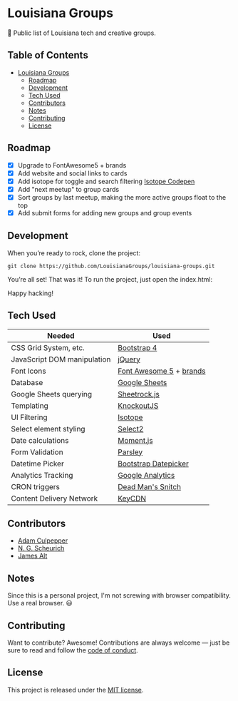 # Louisiana Groups

👥 Public list of Louisiana tech and creative groups.

## Table of Contents

* [Louisiana Groups](#louisiana-groups)
	* [Roadmap](#roadmap)
	* [Development](#development)
	* [Tech Used](#tech-used)
	* [Contributors](#contributors)
	* [Notes](#notes)
	* [Contributing](#contributing)
	* [License](#license)

## Roadmap

* [x] Upgrade to FontAwesome5 + brands
* [x] Add website and social links to cards
* [x] Add isotope for toggle and search filtering [Isotope Codepen](https://codepen.io/desandro/pen/wfaGu)
* [x] Add "next meetup" to group cards
* [x] Sort groups by last meetup, making the more active groups float to the top
* [x] Add submit forms for adding new groups and group events

## Development

When you’re ready to rock, clone the project:

```shell
git clone https://github.com/LouisianaGroups/louisiana-groups.git
```

You’re all set! That was it! To run the project, just open the index.html:

Happy hacking!

## Tech Used

| Needed | Used |
| ------ | ------ |
| CSS Grid System, etc. | [Bootstrap 4](http://getbootstrap.com)
| JavaScript DOM manipulation | [jQuery](http://jquery.com)
| Font Icons | [Font Awesome 5](https://fontawesome.com) + [brands](https://fontawesome.com/icons?d=brands)
| Database | [Google Sheets](https://google.com/sheets)
| Google Sheets querying | [Sheetrock.js](https://chriszarate.github.io/sheetrock)
| Templating | [KnockoutJS](https://knockoutjs.com)
| UI Filtering | [Isotope](https://isotope.metafizzy.co)
| Select element styling | [Select2](https://select2.org)
| Date calculations | [Moment.js](https://momentjs.com)
| Form Validation | [Parsley](https://parsleyjs.org)
| Datetime Picker | [Bootstrap Datepicker](https://uxsolutions.github.io/bootstrap-datepicker)
| Analytics Tracking | [Google Analytics](https://google.com/analytics)
| CRON triggers | [Dead Man's Snitch](https://deadmanssnitch.com/r/b2746d2af7)
| Content Delivery Network | [KeyCDN](https://www.keycdn.com/?a=62386)

## Contributors

* [Adam Culpepper](https://github.com/adamculpepper)
* [N. G. Scheurich](https://nick.scheurich.me)
* [James Alt](https://github.com/james-alt)

## Notes

Since this is a personal project, I'm not screwing with browser compatibility. Use a real browser. :smiley:

## Contributing

Want to contribute? Awesome! Contributions are always welcome — just be sure to read and follow the [code of conduct](https://github.com/babel/babel/blob/master/CODE_OF_CONDUCT.md).

## License

This project is released under the [MIT license](https://github.com/LouisianaGroups/louisiana-groups/blob/master/LICENSE).
